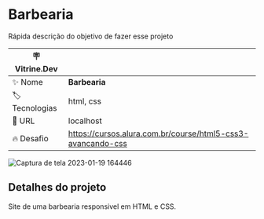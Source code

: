 # Barbearia 

Rápida descrição do objetivo de fazer esse projeto

| :placard: Vitrine.Dev |     |
| -------------  | --- |
| :sparkles: Nome        | **Barbearia**
| :label: Tecnologias | html, css
| :rocket: URL         | localhost
| :fire: Desafio     | https://cursos.alura.com.br/course/html5-css3-avancando-css

<!-- Inserir imagem com a #vitrinedev ao final do link -->

![Captura de tela 2023-01-19 164446](https://user-images.githubusercontent.com/90365651/213544425-37966660-4e49-4814-9217-3022c34c0240.png)


## Detalhes do projeto

Site de uma barbearia responsivel em HTML e CSS.


